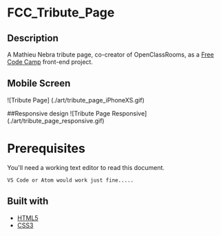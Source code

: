 # FCC_Tribute_Page
## Description
A Mathieu Nebra tribute page, co-creator of OpenClassRooms, as a [Free Code Camp](https://www.freecodecamp.org/learn/responsive-web-design/responsive-web-design-projects/build-a-tribute-page) front-end project.

## Mobile Screen
![Tribute Page] (./art/tribute_page_iPhoneXS.gif)

##Responsive design
![Tribute Page Responsive] (./art/tribute_page_responsive.gif)

# Prerequisites
You'll need a working text editor to read this document.

```
VS Code or Atom would work just fine.....
```

## Built with
- [HTML5](https://developer.mozilla.org/es/docs/HTML/HTML5)
- [CSS3](https://developer.mozilla.org/en-US/docs/Archive/CSS3)
